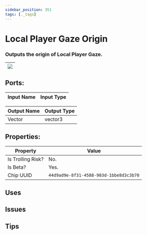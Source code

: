 ```yaml
---
sidebar_position: 351
tags: [._tags]
---
```


# Local Player Gaze Origin


### Outputs the origin of Local Player Gaze.

| ![](https://images-ext-2.discordapp.net/external/MPmIaQzlEPmgGWlgi-WxBBXt0Bjv_zWPkg1y1f_sy3s/https/www.recroomcircuits.com/image/circuit/absolute-value?width=206&height=108) |
|-----|

## Ports:

| Input Name | Input Type |
|-----------|-----------|

| Output Name | Output Type |
|-----------|-----------|
| Vector | vector3 |

## Properties:

| Property  | Value |
|-------------------|-----------|
| Is Trolling Risk? | No. |
| Is Beta? | Yes. |
| Chip UUID | `44d9ad9e-8f31-4588-903d-1bbe8d3c3b70` |

## Uses

## Issues

## Tips